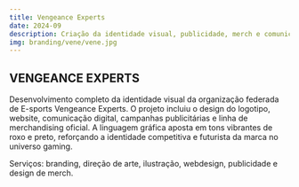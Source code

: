 ```yaml
---
title: Vengeance Experts
date: 2024-09
description: Criação da identidade visual, publicidade, merch e comunicação da organização de E-sports.
img: branding/vene/vene.jpg
---
```


## VENGEANCE EXPERTS

Desenvolvimento completo da identidade visual da organização federada de E-sports Vengeance Experts. O projeto incluiu o design do logotipo, website, comunicação digital, campanhas publicitárias e linha de merchandising oficial. A linguagem gráfica aposta em tons vibrantes de roxo e preto, reforçando a identidade competitiva e futurista da marca no universo gaming.

Serviços: branding, direção de arte, ilustração, webdesign, publicidade e design de merch.

